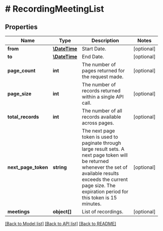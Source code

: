 # # RecordingMeetingList

## Properties

Name | Type | Description | Notes
------------ | ------------- | ------------- | -------------
**from** | [**\DateTime**](\DateTime.md) | Start Date. | [optional] 
**to** | [**\DateTime**](\DateTime.md) | End Date. | [optional] 
**page_count** | **int** | The number of pages returned for the request made. | [optional] 
**page_size** | **int** | The number of records returned within a single API call. | [optional] 
**total_records** | **int** | The number of all records available across pages. | [optional] 
**next_page_token** | **string** | The next page token is used to paginate through large result sets. A next page token will be returned whenever the set of available results exceeds the current page size. The expiration period for this token is 15 minutes. | [optional] 
**meetings** | **object[]** | List of recordings. | [optional] 

[[Back to Model list]](../../README.md#documentation-for-models) [[Back to API list]](../../README.md#documentation-for-api-endpoints) [[Back to README]](../../README.md)



